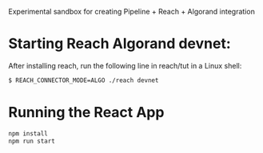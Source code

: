 Experimental sandbox for creating Pipeline + Reach + Algorand integration

# Starting Reach Algorand devnet:

After installing reach, run the following line in reach/tut in a Linux shell:

```bash
$ REACH_CONNECTOR_MODE=ALGO ./reach devnet
```

# Running the React App

```bash
npm install
npm run start
```